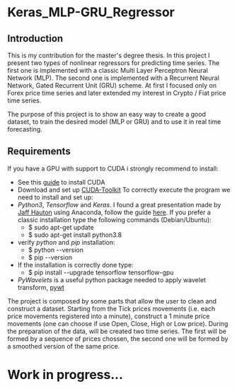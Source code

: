 # Keras_MLP-GRU_Regressor

## Introduction
This is my contribution for the master's degree thesis. In this project I present two types of nonlinear regressors for predicting time series. The first one is implemented with a classic Multi Layer Perceptron Neural Network (MLP). The second one is implemented with a Recurrent Neural Network, Gated Recurrent Unit (GRU) scheme.
At first I focused only on Forex price time series and later extended my interest in Crypto / Fiat price time series.

The purpose of this project is to show an easy way to create a good dataset, to train the desired model (MLP or GRU) and to use it in real time forecasting.

## Requirements
If you have a GPU with support to CUDA i strongly recommend to install:
* See this [guide](http://docs.nvidia.com/cuda/cuda-installation-guide-linux/#axzz4KKVroazE) to install CUDA
* Download and set up [CUDA-Toolkit](https://developer.nvidia.com/cuda-downloads)
To correctly execute the program we need to install and set up:
* _Python3_, _Tensorflow_ and _Keras_. I found a great presentation made by [Jaff Hauton](https://github.com/jeffheaton) using Anaconda, follow the guide [here](https://www.youtube.com/watch?v=dj-Jntz-74g).  If you prefer a classic installation type the following commands (Debian/Ubuntu):
  * $ sudo apt-get update
  * $ sudo apt-get install python3.8
* verify _python_ and _pip_ installation:
  * $ python --version 
  * $ pip --version 
* If the installation is correctly done type:
  * $ pip install --upgrade tensorflow tensorflow-gpu
* _PyWavelets_ is a useful python package needed to apply wavelet transform, [pywt](https://pywavelets.readthedocs.io/en/latest/)

The project is composed by some parts that allow the user to clean and construct a dataset. Starting from the Tick prices movements (i.e. each price movements registered into a minute), construct a 1 minute price movements (one can choose if use Open, Close, High or Low price). During the preparation of the data, will be created two time series. The first will be formed by a sequence of prices chossen, the second one will be formed by a smoothed version of the same price.

# Work in progress...
